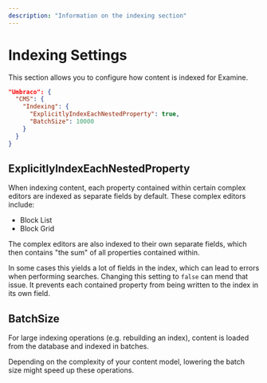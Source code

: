 ```yaml
---
description: "Information on the indexing section"
---
```


# Indexing Settings

This section allows you to configure how content is indexed for Examine.

```json
"Umbraco": {
  "CMS": {
    "Indexing": {
      "ExplicitlyIndexEachNestedProperty": true,
      "BatchSize": 10000
    }
  }
}
```
## ExplicitlyIndexEachNestedProperty

When indexing content, each property contained within certain complex editors are indexed as separate fields by default. These complex editors include:

- Block List
- Block Grid

The complex editors are also indexed to their own separate fields, which then contains "the sum" of all properties contained within.

In some cases this yields a lot of fields in the index, which can lead to errors when performing searches. Changing this setting to `false` can mend that issue. It prevents each contained property from being written to the index in its own field.

## BatchSize

For large indexing operations (e.g. rebuilding an index), content is loaded from the database and indexed in batches.

Depending on the complexity of your content model, lowering the batch size might speed up these operations.
